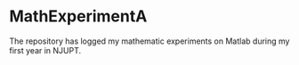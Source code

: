 # MathExperimentA
The repository has logged my mathematic experiments on Matlab during my first year in NJUPT.
